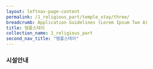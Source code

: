 ```yaml
---
layout: leftnav-page-content
permalink: /1_religious_part/temple_stay/three/
breadcrumb: Application Guidelines (Lorem Ipsum Two A) 
title: 템플스테이
collection_name: 1_religious_part
second_nav_title: "템플스테이"
---
```


### 시설안내 